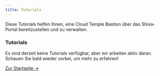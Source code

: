 ```yaml
---
title: Tutorials
---
```


Diese Tutorials helfen Ihnen, eine Cloud Temple Bastion über das Shiva-Portal bereitzustellen und zu verwalten.


<div className="card">
  <h3>Tutorials</h3>
  <p>Es sind derzeit keine Tutorials verfügbar, aber wir arbeiten aktiv daran. Schauen Sie bald wieder vorbei, um mehr zu erfahren!</p>
  <a href="../" className="card-link">Zur Startseite &rarr;</a>
</div>
